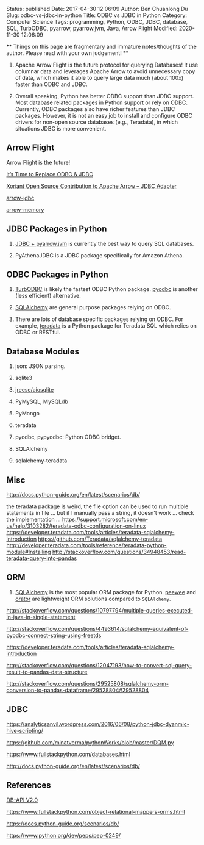 Status: published
Date: 2017-04-30 12:06:09
Author: Ben Chuanlong Du
Slug: odbc-vs-jdbc-in-python
Title: ODBC vs JDBC in Python
Category: Computer Science
Tags: programming, Python, ODBC, JDBC, database, SQL, TurbODBC, pyarrow, pyarrow.jvm, Java, Arrow Flight
Modified: 2020-11-30 12:06:09

**
Things on this page are
fragmentary and immature notes/thoughts of the author.
Please read with your own judgement!
**

1. Apache Arrow Flight is the future protocol for querying Databases!
    It use columnar data and leverages Apache Arrow to avoid unnecessary copy of data,
    which makes it able to query large data much (about 100x) faster than ODBC and JDBC.

2. Overall speaking,
    Python has better ODBC support than JDBC support.
    Most database related packages in Python support or rely on ODBC.
    Currently, 
    ODBC packages also have richer features than JDBC packages.
    However,
    it is not an easy job to install and configure ODBC drivers for non-open source databases (e.g., Teradata),
    in which situations JDBC is more convenient.


## Arrow Flight 

Arrow Flight is the future!

[It’s Time to Replace ODBC & JDBC](https://www.dremio.com/is-time-to-replace-odbc-jdbc/)

[Xoriant Open Source Contribution to Apache Arrow – JDBC Adapter](https://www.xoriant.com/blog/big-data-analytics/xoriant-open-source-contribution-apache-arrow-jdbc-adapter.html)

[arrow-jdbc](https://mvnrepository.com/artifact/org.apache.arrow/arrow-jdbc/2.0.0)

[arrow-memory](https://mvnrepository.com/artifact/org.apache.arrow/arrow-memory/2.0.0)

## JDBC Packages in Python

1. [JDBC + pyarrow.jvm](https://uwekorn.com/2019/11/17/fast-jdbc-access-in-python-using-pyarrow-jvm.html)
    is currently the best way to query SQL databases. 

4. PyAthenaJDBC is a JDBC package specifically for Amazon Athena.

## ODBC Packages in Python

1. [TurbODBC](https://github.com/blue-yonder/turbodbc)
    is likely the fastest ODBC Python package.
    [pyodbc](https://github.com/mkleehammer/pyodbc)
    is another (less efficient) alternative.

2. [SQLAlchemy](https://github.com/sqlalchemy/sqlalchemy)
    are general purpose packages relying on ODBC.

2. There are lots of database specific packages relying on ODBC.
    For example,
    [teradata](https://github.com/Teradata/PyTd)
    is a Python package for Teradata SQL which relies on ODBC or RESTful.

## Database Modules

1. json: JSON parsing.

2. sqlite3

3. [jreese/aiosqlite](https://github.com/jreese/aiosqlite)

4. PyMySQL, MySQLdb

5. PyMongo

6. teradata

7. pyodbc, pypyodbc: Python ODBC bridget.

8. SQLAlchemy

9. sqlalchemy-teradata


## Misc

http://docs.python-guide.org/en/latest/scenarios/db/


the teradata package is weird, the file option can be used to run multiple statements in file ...
but if I manually pass a string, it doesn't work ... check the implementation ...
https://support.microsoft.com/en-us/help/3103282/teradata-odbc-configuration-on-linux
https://developer.teradata.com/tools/articles/teradata-sqlalchemy-introduction
https://github.com/Teradata/sqlalchemy-teradata
http://developer.teradata.com/tools/reference/teradata-python-module#Installing
http://stackoverflow.com/questions/34948453/read-teradata-query-into-pandas


## ORM

1. [SQLAlchemy](https://www.sqlalchemy.org/)
    is the most popular ORM package for Python.
    [peewee](https://github.com/coleifer/peewee)
    and
    [orator](https://github.com/sdispater/orator)
    are lightweight ORM solutions compared to `SQLAlchemy`.


http://stackoverflow.com/questions/10797794/multiple-queries-executed-in-java-in-single-statement

http://stackoverflow.com/questions/4493614/sqlalchemy-equivalent-of-pyodbc-connect-string-using-freetds

https://developer.teradata.com/tools/articles/teradata-sqlalchemy-introduction

http://stackoverflow.com/questions/12047193/how-to-convert-sql-query-result-to-pandas-data-structure

http://stackoverflow.com/questions/29525808/sqlalchemy-orm-conversion-to-pandas-dataframe/29528804#29528804


## JDBC

https://analyticsanvil.wordpress.com/2016/06/08/python-jdbc-dyanmic-hive-scripting/

https://github.com/minatverma/pythonWorks/blob/master/DQM.py

https://www.fullstackpython.com/databases.html

http://docs.python-guide.org/en/latest/scenarios/db/

## References

[DB-API V2.0](https://www.python.org/dev/peps/pep-0249/)

https://www.fullstackpython.com/object-relational-mappers-orms.html

https://docs.python-guide.org/scenarios/db/

https://www.python.org/dev/peps/pep-0249/

